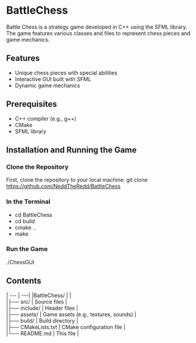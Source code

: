# BattleChess

Battle Chess is a strategy game developed in C++ using the SFML library. The game features various classes and files to represent chess pieces and game mechanics.

## Features
- Unique chess pieces with special abilities
- Interactive GUI built with SFML
- Dynamic game mechanics

## Prerequisites
- C++ compiler (e.g., g++)
- CMake
- SFML library

## Installation and Running the Game

### Clone the Repository
First, clone the repository to your local machine:
git clone https://github.com/NeddTheRedd/BattleChess

### In the Terminal
- cd BattleChess
- cd build
- cmake ..
- make

### Run the Game
./ChessGUI

## Contents
| --- | ---|
|BattleChess/ | |<br>
|├── src/ | Source files |<br>
|├── include/ | Header files |<br>
|├── assets/ | Game assets (e.g., textures, sounds) |<br>
|├── build/ | Build directory |<br>
|├── CMakeLists.txt | CMake configuration file |<br>
|└── README.md | This file |<br>
